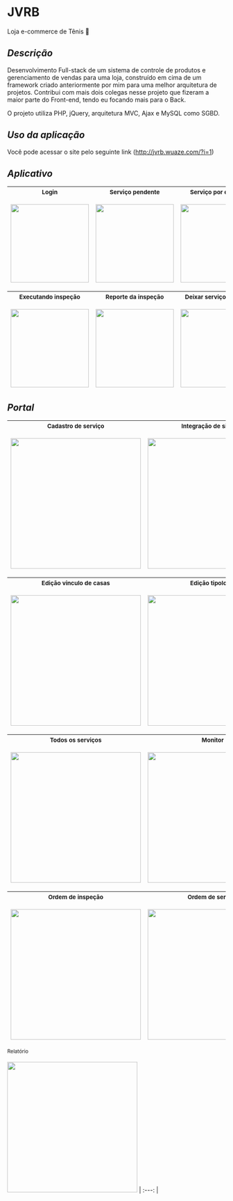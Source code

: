 # JVRB #
Loja e-commerce de Tênis 👟

*Descrição* <br>
---
Desenvolvimento Full-stack de um sistema de controle de produtos e gerenciamento de vendas
para uma loja, construído em cima de um framework criado anteriormente por mim
para uma melhor arquitetura de projetos. Contribui com mais dois colegas nesse projeto que fizeram a maior parte do Front-end, tendo eu focando mais para o Back.

O projeto utiliza PHP, jQuery, arquitetura MVC, Ajax e MySQL como SGBD.

*Uso da aplicação* <br>
---
Você pode acessar o site pelo seguinte link (http://jvrb.wuaze.com/?i=1)

*Aplicativo* <br>
---
 <sub> Login </sub> <br> <br> <img src="" width=180 > |<sub> Serviço pendente </sub> <br> <br>  <img src="https://play-lh.googleusercontent.com/X35LtQffGUivdHbWC-0uGWeDivbSBe8h-J_KL-4piZQVEo0YLtm66oL9Uxr5Yvvskmo=w2560-h1440-rw" width=180 >| <sub> Serviço por executar </sub>  <br>  <br>  <img src="https://play-lh.googleusercontent.com/vCwTvIaICMiPTC2AAJOBT5mqf-ACICYjywDzbGI_N5MvMgP1zLlg9cNIHa2yio0kijc=w2560-h1440-rw" width=180 >| <sub> Ver detalhes serviço </sub> <br>  <br> <img src="https://play-lh.googleusercontent.com/nVSz7KeZh7Q99MLQ6nlQ_OCPR2wqBnC6lBg9LLzhGQclKyLKlRFlWuLcoCBLCECEPg=w2560-h1440-rw" width=180 > |<sub> Executando serviço </sub>  <br>  <br> <img src="https://play-lh.googleusercontent.com/odK8hcMO-FMIG-TmqS0kV9urWoHR78bK6WtcnWIo5_UwRwag9B55ZV_78wRBfinEZZsI=w2560-h1440-rw" width=180 > 
| :---: | :---: | :---: | :---: | :---: | 

 <sub> Executando inspeção </sub> <br> <br> <img src="https://play-lh.googleusercontent.com/aaBv-b0N6STRlvnHDfLlomK8gYnFB5p5tR2DrezSUS_PEqyt2mMhJmQtZvb_TifaQg=w2560-h1440-rw" width=180 > |<sub> Reporte da inspeção </sub> <br> <br>  <img src="https://play-lh.googleusercontent.com/ZBxme8354_P4tWmwGSeHnePBJrPx7DPY3LiQk1ZkfTZq4F7oy84WinfYjLydrKo6gSc=w2560-h1440-rw" width=180 >| <sub> Deixar serviço pendente </sub>  <br>  <br>  <img src="https://play-lh.googleusercontent.com/lBtdaW068v3zH_gzBkCImDLwxTjuc1YVThWrzfnkDK_H6YPiF7tq2FCG8-gV1EHCknmi=w2560-h1440-rw" width=180 >
| :---: | :---: | :---: |  

*Portal* <br>
---
<sub> Cadastro de serviço </sub> <br> <br> <img src="https://github.com/MairaSantoss/Ticket-Service/assets/89280923/48716865-f3b2-4572-89eb-a0d445868752" height=300 > |<sub> Integração de sistema </sub> <br> <br>  <img src="https://github.com/MairaSantoss/Ticket-Service/assets/89280923/96b66547-d7c4-4ecf-b2b6-1c2adf590bf2" height=300 >
| :---: | :---: | 

<sub> Edição vinculo de casas </sub> <br> <br> <img src="https://github.com/MairaSantoss/Ticket-Service/assets/89280923/624eeacf-f211-41db-bb1b-df7627b4363a"  height=300> |<sub> Edição tipologia </sub> <br> <br>  <img src="https://github.com/MairaSantoss/Ticket-Service/assets/89280923/082c3e66-1d2d-4af0-a4c0-8f4100b916a7"  height=300 >
| :---: | :---: | 

<sub> Todos os serviços </sub> <br> <br> <img src="https://github.com/MairaSantoss/Ticket-Service/assets/89280923/097d3d0c-c90f-42af-8844-f61d45fb372b"  height=300> |<sub> Monitor </sub> <br> <br>  <img src="https://github.com/MairaSantoss/Ticket-Service/assets/89280923/aabc776b-c7a7-452f-965b-9e67da4f5325"  height=300 >
| :---: | :---: | 

<sub> Ordem de inspeção </sub> <br> <br> <img src="https://github.com/MairaSantoss/Ticket-Service/assets/89280923/b132eaaf-5de7-49a3-8a63-0a84582b3809"  height=300> |<sub> Ordem de serviço </sub> <br> <br>  <img src="https://github.com/MairaSantoss/Ticket-Service/assets/89280923/17ea6fd3-5872-4013-b9de-19ab8432b069"  height=300 >
| :---: | :---: | 

<sub> Relatório </sub> <br> <br>  <img src="https://github.com/MairaSantoss/Ticket-Service/assets/89280923/7737b6d9-0d64-425a-8926-88c3bfab572f"  height=300 >
| :---: |
